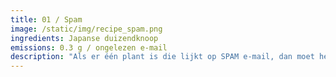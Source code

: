 ```yaml
---
title: 01 / Spam
image: /static/img/recipe_spam.png
ingredients: Japanse duizendknoop
emissions: 0.3 g / ongelezen e-mail
description: "Als er één plant is die lijkt op SPAM e-mail, dan moet het wel de Japanse duizendknoop zijn. Deze zeer krachtige vaste plant is een zeer hardnekkige. Het zijn taaie stengels die door beton groeien en schade kunnen veroorzaken aan gebouwen, leidingen en wegen. Bovendien is het zo hardnekkig dat als het eenmaal geworteld is, het ongelooflijk moeilijk is om er vanaf te komen. Zozeer zelfs dat er duizendknoop controlebedrijven zijn die in feite als SPAM-filter fungeren. Wat zelf eraan te doen? Wees schaars met het delen van je e-mailadres en pas elk seizoen je SPAM-filter aan. Wat betreft de duizendknoop: probeer de plant te verzwakken door de stengels meerdere keren per groeicyclus af te knippen. De scheuten moeten worden weggegooid (...niet in de compostbak waar ze zullen groeien). Maar waarom duizendknoop verspillen als de plant eetbaar is? Met een smaak vergelijkbaar met rabarber, zuur, scherp en pittig, is de Japanse duizendknoop het ideale ingrediënt voor deze verfrissende limonade."
---
```


